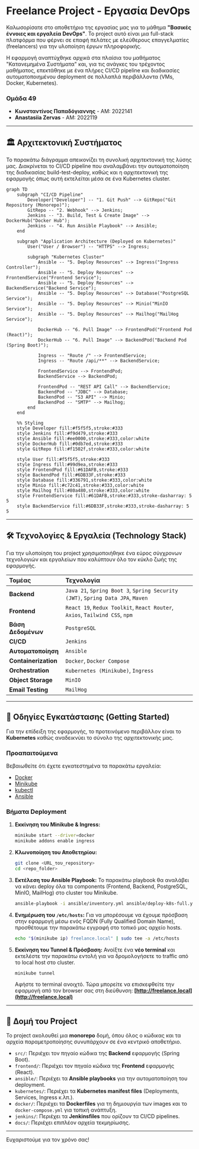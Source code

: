 # Freelance Project - Εργασία DevOps

Καλωσορίσατε στο αποθετήριο της εργασίας μας για το μάθημα **"Βασικές έννοιες και εργαλεία DevOps"**. Το project αυτό είναι μια full-stack πλατφόρμα που φέρνει σε επαφή πελάτες με ελεύθερους επαγγελματίες (freelancers) για την υλοποίηση έργων πληροφορικής.

Η εφαρμογή αναπτύχθηκε αρχικά στα πλαίσια του μαθήματος "Κατανεμημένα Συστήματα" και, για τις ανάγκες του τρέχοντος μαθήματος, επεκτάθηκε με ένα πλήρες CI/CD pipeline και διαδικασίες αυτοματοποιημένου deployment σε πολλαπλά περιβάλλοντα (VMs, Docker, Kubernetes).

### Ομάδα 49
*   **Κωνσταντίνος Παπαδόγιαννης** - ΑΜ: 2022141
*   **Anastasiia Zervas** - ΑΜ: 2022119

---

## 🏛️ Αρχιτεκτονική Συστήματος

Το παρακάτω διάγραμμα απεικονίζει τη συνολική αρχιτεκτονική της λύσης μας. Διακρίνεται το CI/CD pipeline που αναλαμβάνει την αυτοματοποίηση της διαδικασίας build-test-deploy, καθώς και η αρχιτεκτονική της εφαρμογής όπως αυτή εκτελείται μέσα σε ένα Kubernetes cluster.

```mermaid
graph TD
    subgraph "CI/CD Pipeline"
        Developer["Developer"] -- "1. Git Push" --> GitRepo("Git Repository (Monorepo)");
        GitRepo -- "2. Webhook" --> Jenkins;
        Jenkins -- "3. Build, Test & Create Image" --> DockerHub("Docker Hub");
        Jenkins -- "4. Run Ansible Playbook" --> Ansible;
    end

    subgraph "Application Architecture (Deployed on Kubernetes)"
        User("User / Browser") -- "HTTPS" --> Ingress;
        
        subgraph "Kubernetes Cluster"
            Ansible -- "5. Deploy Resources" --> Ingress("Ingress Controller");
            Ansible -- "5. Deploy Resources" --> FrontendService("Frontend Service");
            Ansible -- "5. Deploy Resources" --> BackendService("Backend Service");
            Ansible -- "5. Deploy Resources" --> Database("PostgreSQL Service");
            Ansible -- "5. Deploy Resources" --> Minio("MinIO Service");
            Ansible -- "5. Deploy Resources" --> Mailhog("MailHog Service");

            DockerHub -- "6. Pull Image" --> FrontendPod("Frontend Pod (React)");
            DockerHub -- "6. Pull Image" --> BackendPod("Backend Pod (Spring Boot)");

            Ingress -- "Route /" --> FrontendService;
            Ingress -- "Route /api/**" --> BackendService;
            
            FrontendService --> FrontendPod;
            BackendService --> BackendPod;

            FrontendPod -- "REST API Call" --> BackendService;
            BackendPod -- "JDBC" --> Database;
            BackendPod -- "S3 API" --> Minio;
            BackendPod -- "SMTP" --> Mailhog;
        end
    end

    %% Styling
    style Developer fill:#f5f5f5,stroke:#333
    style Jenkins fill:#f9d479,stroke:#333
    style Ansible fill:#ee0000,stroke:#333,color:white
    style DockerHub fill:#0db7ed,stroke:#333
    style GitRepo fill:#f1502f,stroke:#333,color:white
    
    style User fill:#f5f5f5,stroke:#333
    style Ingress fill:#99d9ea,stroke:#333
    style FrontendPod fill:#61DAFB,stroke:#333
    style BackendPod fill:#6DB33F,stroke:#333
    style Database fill:#336791,stroke:#333,color:white
    style Minio fill:#c72c41,stroke:#333,color:white
    style Mailhog fill:#80a480,stroke:#333,color:white
    style FrontendService fill:#61DAFB,stroke:#333,stroke-dasharray: 5 5
    style BackendService fill:#6DB33F,stroke:#333,stroke-dasharray: 5 5
```

---

## 🛠️ Τεχνολογίες & Εργαλεία (Technology Stack)

Για την υλοποίηση του project χρησιμοποιήθηκε ένα εύρος σύγχρονων τεχνολογιών και εργαλείων που καλύπτουν όλο τον κύκλο ζωής της εφαρμογής.

| Τομέας | Τεχνολογία |
| :--- | :--- |
| **Backend** | `Java 21`, `Spring Boot 3`, `Spring Security (JWT)`, `Spring Data JPA`, `Maven` |
| **Frontend** | `React 19`, `Redux Toolkit`, `React Router`, `Axios`, `Tailwind CSS`, `npm` |
| **Βάση Δεδομένων** | `PostgreSQL` |
| **CI/CD** | `Jenkins` |
| **Αυτοματοποίηση** | `Ansible` |
| **Containerization** | `Docker`, `Docker Compose` |
| **Orchestration** | `Kubernetes (Minikube)`, `Ingress` |
| **Object Storage** | `MinIO` |
| **Email Testing** | `MailHog` |

---

## 🚀 Οδηγίες Εγκατάστασης (Getting Started)

Για την επίδειξη της εφαρμογής, το προτεινόμενο περιβάλλον είναι το **Kubernetes** καθώς αναδεικνύει το σύνολο της αρχιτεκτονικής μας.

### Προαπαιτούμενα
Βεβαιωθείτε ότι έχετε εγκατεστημένα τα παρακάτω εργαλεία:
*   [Docker](https://docs.docker.com/get-docker/)
*   [Minikube](https://minikube.sigs.k8s.io/docs/start/)
*   [kubectl](https://kubernetes.io/docs/tasks/tools/install-kubectl/)
*   [Ansible](https://docs.ansible.com/ansible/latest/installation_guide/intro_installation.html)

### Βήματα Deployment
1.  **Εκκίνηση του Minikube & Ingress:**
    ```bash
    minikube start --driver=docker
    minikube addons enable ingress
    ```
2.  **Κλωνοποίηση του Αποθετηρίου:**
    ```bash
    git clone <URL_του_repository>
    cd <repo_folder>
    ```
3.  **Εκτέλεση του Ansible Playbook:**
    Το παρακάτω playbook θα αναλάβει να κάνει deploy όλα τα components (Frontend, Backend, PostgreSQL, MinIO, MailHog) στο cluster του Minikube.
    ```bash
    ansible-playbook -i ansible/inventory.yml ansible/deploy-k8s-full.yml
    ```
4.  **Ενημέρωση του `/etc/hosts`:**
    Για να μπορέσουμε να έχουμε πρόσβαση στην εφαρμογή μέσω ενός FQDN (Fully Qualified Domain Name), προσθέτουμε την παρακάτω εγγραφή στο τοπικό μας αρχείο hosts.
    ```bash
    echo "$(minikube ip) freelance.local" | sudo tee -a /etc/hosts
    ```
5.  **Εκκίνηση του Tunnel & Πρόσβαση:**
    Ανοίξτε ένα **νέο terminal** και εκτελέστε την παρακάτω εντολή για να δρομολογήσετε το traffic από το local host στο cluster.
    ```bash
    minikube tunnel
    ```
    Αφήστε το terminal ανοιχτό. Τώρα μπορείτε να επισκεφθείτε την εφαρμογή από τον browser σας στη διεύθυνση:
    **[http://freelance.local](http://freelance.local)**

---

## 📂 Δομή του Project

Το project ακολουθεί μια **monorepo** δομή, όπου όλος ο κώδικας και τα αρχεία παραμετροποίησης συνυπάρχουν σε ένα κεντρικό αποθετήριο.

*   `src/`: Περιέχει τον πηγαίο κώδικα της **Backend** εφαρμογής (Spring Boot).
*   `frontend/`: Περιέχει τον πηγαίο κώδικα της **Frontend** εφαρμογής (React).
*   `ansible/`: Περιέχει τα **Ansible playbooks** για την αυτοματοποίηση του deployment.
*   `kubernetes/`: Περιέχει τα **Kubernetes manifest files** (Deployments, Services, Ingress κ.λπ.).
*   `docker/`: Περιέχει τα **Dockerfiles** για τη δημιουργία των images και το `docker-compose.yml` για τοπική ανάπτυξη.
*   `jenkins/`: Περιέχει τα **Jenkinsfiles** που ορίζουν τα CI/CD pipelines.
*   `docs/`: Περιέχει επιπλέον αρχεία τεκμηρίωσης.

---
Ευχαριστούμε για τον χρόνο σας! 